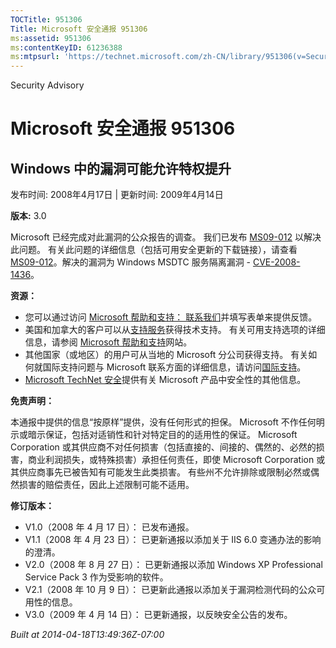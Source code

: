 ```yaml
---
TOCTitle: 951306
Title: Microsoft 安全通报 951306
ms:assetid: 951306
ms:contentKeyID: 61236388
ms:mtpsurl: 'https://technet.microsoft.com/zh-CN/library/951306(v=Security.10)'
---
```


Security Advisory

Microsoft 安全通报 951306
=========================

Windows 中的漏洞可能允许特权提升
--------------------------------

发布时间: 2008年4月17日 | 更新时间: 2009年4月14日

**版本:** 3.0

Microsoft 已经完成对此漏洞的公众报告的调查。 我们已发布 [MS09-012](http://go.microsoft.com/fwlink/?linkid=132587) 以解决此问题。 有关此问题的详细信息（包括可用安全更新的下载链接），请查看 [MS09-012](http://go.microsoft.com/fwlink/?linkid=132587)。解决的漏洞为 Windows MSDTC 服务隔离漏洞 - [CVE-2008-1436](http://www.cve.mitre.org/cgi-bin/cvename.cgi?name=cve-2008-1436)。

**资源：**

-   您可以通过访问 [Microsoft 帮助和支持： 联系我们](https://support.microsoft.com/common/survey.aspx?scid=sw;en;1257&amp;showpage=1&amp;ws=technet&amp;sd=tech)并填写表单来提供反馈。
-   美国和加拿大的客户可以从[支持服务](http://go.microsoft.com/fwlink/?linkid=21131)获得技术支持。 有关可用支持选项的详细信息，请参阅 [Microsoft 帮助和支持](http://support.microsoft.com/default.aspx?ln=zh-cn)网站。
-   其他国家（或地区）的用户可从当地的 Microsoft 分公司获得支持。 有关如何就国际支持问题与 Microsoft 联系方面的详细信息，请访问[国际支持](http://go.microsoft.com/fwlink/?linkid=21155)。
-   [Microsoft TechNet 安全](http://go.microsoft.com/fwlink/?linkid=21132)提供有关 Microsoft 产品中安全性的其他信息。

**免责声明：**

本通报中提供的信息“按原样”提供，没有任何形式的担保。 Microsoft 不作任何明示或暗示保证，包括对适销性和针对特定目的的适用性的保证。 Microsoft Corporation 或其供应商不对任何损害（包括直接的、间接的、偶然的、必然的损害，商业利润损失，或特殊损害）承担任何责任，即使 Microsoft Corporation 或其供应商事先已被告知有可能发生此类损害。 有些州不允许排除或限制必然或偶然损害的赔偿责任，因此上述限制可能不适用。

**修订版本：**

-   V1.0（2008 年 4 月 17 日）： 已发布通报。
-   V1.1（2008 年 4 月 23 日）： 已更新通报以添加关于 IIS 6.0 变通办法的影响的澄清。
-   V2.0（2008 年 8 月 27 日）： 已更新通报以添加 Windows XP Professional Service Pack 3 作为受影响的软件。
-   V2.1（2008 年 10 月 9 日）： 已更新此通报以添加关于漏洞检测代码的公众可用性的信息。
-   V3.0（2009 年 4 月 14 日）： 已更新通报，以反映安全公告的发布。

*Built at 2014-04-18T13:49:36Z-07:00*
